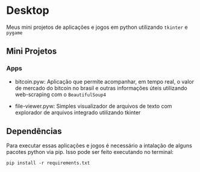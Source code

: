 # Desktop

Meus mini projetos de aplicações e jogos em python utilizando `tkinter` e `pygame`

## Mini Projetos

### Apps
- bitcoin.pyw: Aplicação que permite acompanhar, em tempo real, o valor de mercado do bitcoin no brasil e outras informações úteis utilizando web-scraping com o `BeautifulSoup4`

- file-viewer.pyw: Simples visualizador de arquivos de texto com explorador de arquivos integrado utilizando tkinter

## Dependências

Para executar essas aplicações e jogos é necessário a intalação de alguns pacotes python via pip. Isso pode ser feito executando no terminal:
```
pip install -r requirements.txt
```
